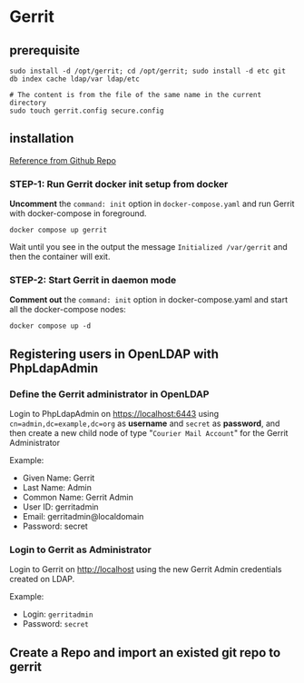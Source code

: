 # Gerrit

## prerequisite

```shell
sudo install -d /opt/gerrit; cd /opt/gerrit; sudo install -d etc git db index cache ldap/var ldap/etc

# The content is from the file of the same name in the current directory
sudo touch gerrit.config secure.config
```

## installation

[Reference from Github Repo](https://github.com/GerritCodeReview/docker-gerrit)

### STEP-1: Run Gerrit docker init setup from docker

**Uncomment** the `command: init` option in `docker-compose.yaml` and run Gerrit with docker-compose in foreground.

```shell
docker compose up gerrit
```

Wait until you see in the output the message `Initialized /var/gerrit` and then the container will exit.

### STEP-2: Start Gerrit in daemon mode

**Comment out** the `command: init` option in docker-compose.yaml and start all the docker-compose nodes:

```shell
docker compose up -d
```

## Registering users in OpenLDAP with PhpLdapAdmin

### Define the Gerrit administrator in OpenLDAP

Login to PhpLdapAdmin on [https://localhost:6443](https://localhost:6443) using `cn=admin,dc=example,dc=org` as **username** and `secret` as **password**,
and then create a new child node of type "`Courier Mail Account`" for the Gerrit Administrator

Example:
- Given Name: Gerrit
- Last Name: Admin
- Common Name: Gerrit Admin
- User ID: gerritadmin
- Email: gerritadmin@localdomain
- Password: secret

### Login to Gerrit as Administrator

Login to Gerrit on [http://localhost](http://localhost) using the new Gerrit Admin credentials created on LDAP.

Example:

- Login: `gerritadmin`
- Password: `secret`

## Create a Repo and import an existed git repo to gerrit
